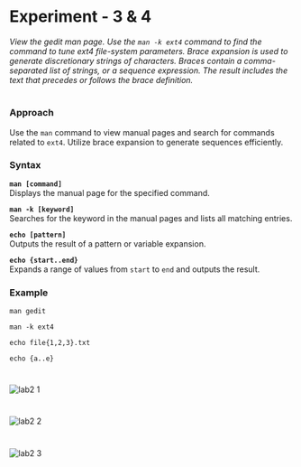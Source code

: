 # **Experiment - 3 & 4**

_View the gedit man page. Use the `man -k ext4` command to find the command to tune ext4 file-system parameters. Brace expansion is used to generate discretionary strings of characters. Braces contain a comma-separated list of strings, or a sequence expression. The result includes the text that precedes or follows the brace definition._

#

### **Approach**

Use the `man` command to view manual pages and search for commands related to `ext4`. Utilize brace expansion to generate sequences efficiently.

### **Syntax**

**`man [command]`**  
 Displays the manual page for the specified command.

**`man -k [keyword]`**  
 Searches for the keyword in the manual pages and lists all matching entries.

**`echo [pattern]`**  
 Outputs the result of a pattern or variable expansion.

**`echo {start..end}`**  
 Expands a range of values from `start` to `end` and outputs the result.

### **Example**

```
man gedit

```

```
man -k ext4

```

```
echo file{1,2,3}.txt

```

```
echo {a..e}

```

#
![lab2 1](https://github.com/user-attachments/assets/3f2e1a57-d03e-43f9-888d-e0fb62542fae)
#
![lab2 2](https://github.com/user-attachments/assets/b31a0778-6354-4f32-95b1-c366920bbdc1)
#
![lab2 3](https://github.com/user-attachments/assets/5b0db7e3-458a-48cd-8d33-d226c8637771)
